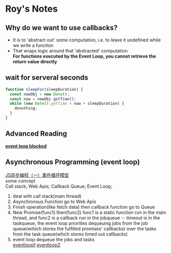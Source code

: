 # Roy's Notes

## Why do we want to use callbacks?
- It is to 'abstract out' some computation, i.e. to leave it undefined while we write a function
- That wraps logic around that 'abstracted' computation  
**For functions executed by the Event Loop, you cannot retrieve the return value directly**

## wait for serveral seconds
```javascript
function sleepFor(sleepDuration) {
  const newObj = new Date();
  const now = newObj.getTime();
  while (new Date().getTime < now + sleepDuration) {
    donothing;
  }
}
```

## Advanced Reading
[**event loop blocked**](https://snyk.io/blog/nodejs-how-even-quick-async-functions-can-block-the-event-loop-starve-io/)

## Asynchronous Programming (event loop)
[JS异步编程（一）事件循环模型](https://juejin.cn/post/7051465463422779400)  
some concept   
Call stack; Web Apis; Callback Queue; Event Loop;  
1. deal with call stack(main thread)
2. Asynchronous Function go to Web Apis
3. Finish operation(like fetch data) then callback function go to Queue
4. New Promise(func1).then(func2)  func1 is a static function run in the main thread, and func2 is a callback run in the jobqueue -- timeout is in the taskqueue, the event loop priorities dequeuing jobs from the job queue(wihich stores the fulfilled promises' callbacks) over the tasks from the task queue(which stores timed out callbacks) 
5. event loop dequeue the jobs and tasks  
[eventloop1](docs/eventloop1.png)
[eventloop2](docs/eventloop2.png)